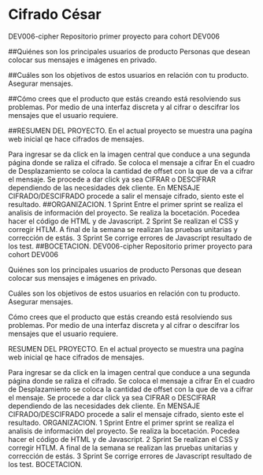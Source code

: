 # Cifrado César

DEV006-cipher
Repositorio primer proyecto para cohort DEV006

##Quiénes son los principales usuarios de producto
Personas que desean colocar sus mensajes e imágenes en privado.

##Cuáles son los objetivos de estos usuarios en relación con tu producto.
Asegurar mensajes.

##Cómo crees que el producto que estás creando está resolviendo sus problemas.
Por medio de una interfaz discreta y al cifrar o descifrar los mensajes que el usuario requiere.

##RESUMEN DEL PROYECTO.
En el actual proyecto se muestra una pagína web inicial qe hace cifrados de mensajes.

Para ingresar se da click en la imagen central que conduce a una segunda página donde se raliza el cifrado.
Se coloca el mensaje a cifrar
En el cuadro de Desplazamiento se coloca la cantidad de offset con la que de va a cifrar el mensaje.
Se procede a dar click ya sea CIFRAR o DESCIFRAR dependiendo de las necesidades dek cliente.
En MENSAJE CIFRADO/DESCIFRADO procede a salir el mensaje cifrado, siento este el resultado.
##ORGANIZACION.
1 Sprint
Entre el primer sprint se realiza el analisis de información del proyecto.
Se realiza la bocetación.
Pocedea hacer el código de HTML y de Javascript.
2 Sprint
Se realizan el CSS y corregir HTLM.
A final de la semana se realizan las pruebas unitarias y corrección de estás.
3 Sprint
Se corrige errores de Javascript resultado de los test.
##BOCETACION.
DEV006-cipher
Repositorio primer proyecto para cohort DEV006

Quiénes son los principales usuarios de producto
Personas que desean colocar sus mensajes e imágenes en privado.

Cuáles son los objetivos de estos usuarios en relación con tu producto.
Asegurar mensajes.

Cómo crees que el producto que estás creando está resolviendo sus problemas.
Por medio de una interfaz discreta y al cifrar o descifrar los mensajes que el usuario requiere.

RESUMEN DEL PROYECTO.
En el actual proyecto se muestra una pagína web inicial qe hace cifrados de mensajes.

Para ingresar se da click en la imagen central que conduce a una segunda página donde se raliza el cifrado.
Se coloca el mensaje a cifrar
En el cuadro de Desplazamiento se coloca la cantidad de offset con la que de va a cifrar el mensaje.
Se procede a dar click ya sea CIFRAR o DESCIFRAR dependiendo de las necesidades dek cliente.
En MENSAJE CIFRADO/DESCIFRADO procede a salir el mensaje cifrado, siento este el resultado.
ORGANIZACION.
1 Sprint
Entre el primer sprint se realiza el analisis de información del proyecto.
Se realiza la bocetación.
Pocedea hacer el código de HTML y de Javascript.
2 Sprint
Se realizan el CSS y corregir HTLM.
A final de la semana se realizan las pruebas unitarias y corrección de estás.
3 Sprint
Se corrige errores de Javascript resultado de los test.
BOCETACION.
<img src= "CAP 1 CIPHER.jpg" alt = "" >
<img src= "CAP CIPHER 2.jpg" alt = "" >
